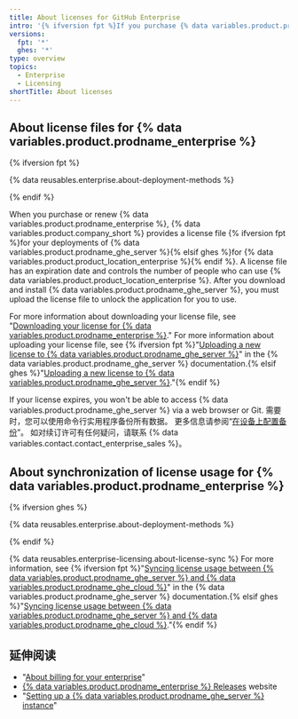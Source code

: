 ```yaml
---
title: About licenses for GitHub Enterprise
intro: '{% ifversion fpt %}If you purchase {% data variables.product.prodname_enterprise %} and use {% data variables.product.prodname_ghe_server %}, each{% elsif ghes %}Each{% endif %} {% data variables.product.prodname_ghe_server %} instance requires a license file to validate and unlock the application.'
versions:
  fpt: '*'
  ghes: '*'
type: overview
topics:
  - Enterprise
  - Licensing
shortTitle: About licenses
---
```


## About license files for {% data variables.product.prodname_enterprise %}

{% ifversion fpt %}

{% data reusables.enterprise.about-deployment-methods %}

{% endif %}

When you purchase or renew {% data variables.product.prodname_enterprise %}, {% data variables.product.company_short %} provides a license file {% ifversion fpt %}for your deployments of {% data variables.product.prodname_ghe_server %}{% elsif ghes %}for {% data variables.product.product_location_enterprise %}{% endif %}. A license file has an expiration date and controls the number of people who can use {% data variables.product.product_location_enterprise %}. After you download and install {% data variables.product.prodname_ghe_server %}, you must upload the license file to unlock the application for you to use.

For more information about downloading your license file, see "[Downloading your license for {% data variables.product.prodname_enterprise %}](/billing/managing-your-license-for-github-enterprise/downloading-your-license-for-github-enterprise)." For more information about uploading your license file, see {% ifversion fpt %}"[Uploading a new license to {% data variables.product.prodname_ghe_server %}](/enterprise-server/billing/managing-your-license-for-github-enterprise/uploading-a-new-license-to-github-enterprise-server)" in the {% data variables.product.prodname_ghe_server %} documentation.{% elsif ghes %}"[Uploading a new license to {% data variables.product.prodname_ghe_server %}](/billing/managing-your-license-for-github-enterprise/uploading-a-new-license-to-github-enterprise-server)."{% endif %}

If your license expires, you won't be able to access {% data variables.product.prodname_ghe_server %} via a web browser or Git. 需要时，您可以使用命令行实用程序备份所有数据。 更多信息请参阅“[在设备上配置备份](/enterprise/admin/guides/installation/configuring-backups-on-your-appliance)”。 如对续订许可有任何疑问，请联系 {% data variables.contact.contact_enterprise_sales %}。

## About synchronization of license usage for {% data variables.product.prodname_enterprise %}

{% ifversion ghes %}

{% data reusables.enterprise.about-deployment-methods %}

{% endif %}

{% data reusables.enterprise-licensing.about-license-sync %} For more information, see {% ifversion fpt %}"[Syncing license usage between {% data variables.product.prodname_ghe_server %} and {% data variables.product.prodname_ghe_cloud %}](/enterprise-server/billing/managing-your-license-for-github-enterprise/syncing-license-usage-between-github-enterprise-server-and-github-enterprise-cloud)" in the {% data variables.product.prodname_ghe_server %} documentation.{% elsif ghes %}"[Syncing license usage between {% data variables.product.prodname_ghe_server %} and {% data variables.product.prodname_ghe_cloud %}](/billing/managing-your-license-for-github-enterprise/syncing-license-usage-between-github-enterprise-server-and-github-enterprise-cloud)."{% endif %}

## 延伸阅读

- "[About billing for your enterprise](/billing/managing-billing-for-your-github-account/about-billing-for-your-enterprise)"
- [{% data variables.product.prodname_enterprise %} Releases](https://enterprise.github.com/releases/) website
- "[Setting up a {% data variables.product.prodname_ghe_server %} instance](/admin/installation/setting-up-a-github-enterprise-server-instance)"

